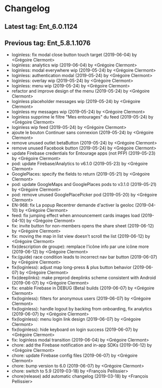 # Changelog
## Latest tag: Ent_6.0.1124
## Previous tag: Ent_5.8.1.1076
* loginless: fix modal close button touch target (2019-06-04) by <Grégoire Clermont>
* loginless: analytics wip (2019-06-04) by <Grégoire Clermont>
* loginless: modal everywhere wip (2019-05-24) by <Grégoire Clermont>
* loginless: authentication modal (2019-05-24) by <Grégoire Clermont>
* loginless: overlay wip (2019-05-24) by <Grégoire Clermont>
* loginless: menu wip (2019-05-24) by <Grégoire Clermont>
* refactor and improve design of the menu (2019-05-24) by <Grégoire Clermont>
* loginless placeholder messages wip (2019-05-24) by <Grégoire Clermont>
* loginless my messages wip (2019-05-24) by <Grégoire Clermont>
* loginless supprime le filtre "Mes entourages" du feed (2019-05-24) by <Grégoire Clermont>
* loginless wip feed (2019-05-24) by <Grégoire Clermont>
* ajoute le bouton Continuer sans connexion (2019-05-24) by <Grégoire Clermont>
* remove unused outlet betaButton (2019-05-24) by <Grégoire Clermont>
* remove unused Facebook button (2019-05-24) by <Grégoire Clermont>
* update Firebase credentials for Entourage apps (not PFP) (2019-05-23) by <Grégoire Clermont>
* pod: update Firebase/Analytics to v6.1.0 (2019-05-23) by <Grégoire Clermont>
* GooglePlaces: specify the fields to return (2019-05-21) by <Grégoire Clermont>
* pod: update GoogleMaps and GooglePlaces pods to v3.1.0 (2019-05-21) by <Grégoire Clermont>
* pod: remove unused GooglePlacePicker pod (2019-05-20) by <Grégoire Clermont>
* EN-968: fix La popup Recentrer demande d'activer la geoloc (2019-04-10) by <Grégoire Clermont>
* feed: fix jumping effect when announcement cards images load (2019-04-10) by <Grégoire Clermont>
* fix: invite button for non-members opens the share sheet (2019-06-12) by <Grégoire Clermont>
* fix: moving the map in list view doesn't scroll the list (2019-06-12) by <Grégoire Clermont>
* fix(description de groupe): remplace l'icône info par une icône more (2019-06-12) by <Grégoire Clermont>
* fix:(guide) race condition leads to incorrect nav bar button (2019-06-07) by <Grégoire Clermont>
* fix(loginless): adjust map long-press & plus button behavior (2019-06-07) by <Grégoire Clermont>
* fix(deeplinks): make preprod deeplinks scheme consistent with Android (2019-06-07) by <Grégoire Clermont>
* fix: enable Firebase in DEBUG (Beta) builds (2019-06-07) by <Grégoire Clermont>
* fix(loginless): filters for anonymous users (2019-06-07) by <Grégoire Clermont>
* fix(loginless): handle logout by backing from onboarding, fix analytics (2019-06-07) by <Grégoire Clermont>
* fix(loginless): menu login link design (2019-06-07) by <Grégoire Clermont>
* fix(loginless): hide keyboard on login success (2019-06-07) by <Grégoire Clermont>
* fix: loginless modal transition (2019-06-04) by <Grégoire Clermont>
* chore: add the Firebase notification and in-app SDKs (2019-06-12) by <Grégoire Clermont>
* chore: update Firebase config files (2019-06-07) by <Grégoire Clermont>
* chore: bump version to 6.0 (2019-06-07) by <Grégoire Clermont>
* chore: switch to 5.9 (2019-03-18) by <François Pellissier>
* chore(release) add automatic changelog (2019-03-18) by <François Pellissier>
